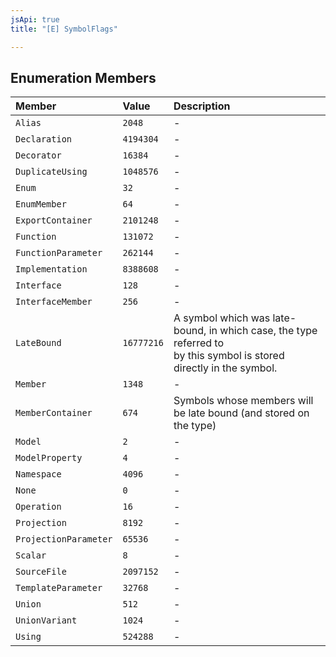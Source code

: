 ```yaml
---
jsApi: true
title: "[E] SymbolFlags"

---
```

## Enumeration Members

| Member | Value | Description |
| :------ | :------ | :------ |
| `Alias` | `2048` | - |
| `Declaration` | `4194304` | - |
| `Decorator` | `16384` | - |
| `DuplicateUsing` | `1048576` | - |
| `Enum` | `32` | - |
| `EnumMember` | `64` | - |
| `ExportContainer` | `2101248` | - |
| `Function` | `131072` | - |
| `FunctionParameter` | `262144` | - |
| `Implementation` | `8388608` | - |
| `Interface` | `128` | - |
| `InterfaceMember` | `256` | - |
| `LateBound` | `16777216` | A symbol which was late-bound, in which case, the type referred to<br />by this symbol is stored directly in the symbol. |
| `Member` | `1348` | - |
| `MemberContainer` | `674` | Symbols whose members will be late bound (and stored on the type) |
| `Model` | `2` | - |
| `ModelProperty` | `4` | - |
| `Namespace` | `4096` | - |
| `None` | `0` | - |
| `Operation` | `16` | - |
| `Projection` | `8192` | - |
| `ProjectionParameter` | `65536` | - |
| `Scalar` | `8` | - |
| `SourceFile` | `2097152` | - |
| `TemplateParameter` | `32768` | - |
| `Union` | `512` | - |
| `UnionVariant` | `1024` | - |
| `Using` | `524288` | - |
